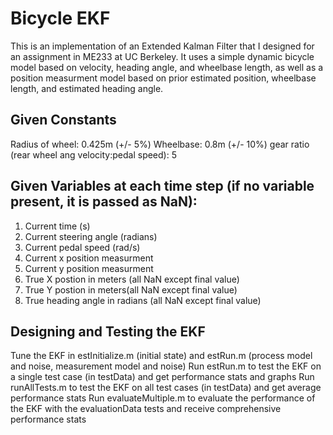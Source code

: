# Bicycle EKF
This is an implementation of an Extended Kalman Filter that I designed for an assignment in ME233 at UC Berkeley.  It uses a simple dynamic bicycle model based on velocity, heading angle, and wheelbase length, as well as a position measurment model based on prior estimated position, wheelbase length, and estimated heading angle.

## Given Constants
Radius of wheel: 0.425m (+/- 5%)
Wheelbase: 0.8m (+/- 10%)
gear ratio (rear wheel ang velocity:pedal speed): 5

## Given Variables at each time step (if no variable present, it is passed as NaN):
1. Current time (s)
2. Current steering angle (radians)
3. Current pedal speed (rad/s)
4. Current x position measurment
5. Current y position measurment
6. True X postion in meters (all NaN except final value)
7. True Y postion in meters(all NaN except final value)
8. True heading angle in radians (all NaN except final value)

## Designing and Testing the EKF
Tune the EKF in estInitialize.m (initial state) and estRun.m (process model and noise, measurement model and noise)
Run estRun.m to test the EKF on a single test case (in testData) and get performance stats and graphs
Run runAllTests.m to test the EKF on all test cases (in testData) and get average performance stats
Run evaluateMultiple.m to evaluate the performance of the EKF with the evaluationData tests and receive comprehensive performance stats
